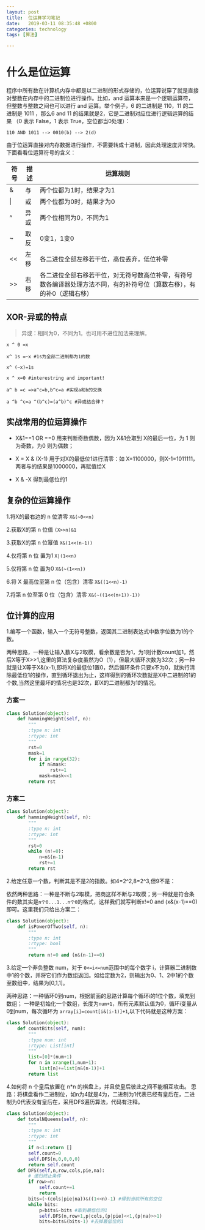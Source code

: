 ```yaml
---
layout: post
title:  位运算学习笔记 
date:   2019-03-11 08:35:48 +0800
categories: technology
tags: [算法]

---
```

# 什么是位运算

程序中所有数在计算机内存中都是以二进制的形式存储的，位运算说穿了就是直接对整数在内存中的二进制位进行操作。比如，and 运算本来是一个逻辑运算符，但整数与整数之间也可以进行 and 运算。举个例子，6 的二进制是 110，11 的二进制是 1011 ，那么6 and 11 的结果就是2，它是二进制对应位进行逻辑运算的结果 （0 表示 False，1 表示 True，空位都当0处理）：

``` output
110 AND 1011 --> 0010(b) --> 2(d)
```

由于位运算直接对内存数据进行操作，不需要转成十进制，因此处理速度非常快。
下面看看位运算符号的含义：

| 符号  | 描述   | 运算规则 |
| ---- | -----  | --------|
| &    |与     |两个位都为1时，结果才为1|
|\\|   |或     |两个位都为0时，结果才为0|
|^     |异或   |两个位相同为0，不同为1|
|~     |取反   |0变1，1变0|
|<<    |左移   |各二进位全部左移若干位，高位丢弃，低位补零|
|>>    |右移   |各二进位全部右移若干位，对无符号数高位补零，有符号数各编译器处理方法不同，有的补符号位（算数右移），有的补0（逻辑右移）|

## XOR-异或的特点

>异或：相同为0，不同为1。也可用不进位加法来理解。

``` output
x ^ 0 =x

x^ 1s =~x #1s为全部二进制都为1的数

x^ (~x)=1s

x ^ x=0 #interestring and important!

a^ b =c =>a^c=b,b^c=a #实现a和b的交换

a ^b ^c=a ^(b^c)=(a^b)^c #异或结合律？

```

## 实战常用的位运算操作

- X&1==1 OR ==0 用来判断奇数偶数，因为 X&1会取到 X的最后一位，为 1 则为奇数，为0 则为偶数；

- X = X & (X-1) 用于对X的最低位1进行清零：如 X=1100000，则X-1=1011111，两者与的结果是1000000，再赋值给X

- X & -X 得到最低位的1

## 复杂的位运算操作

1.将X的最右边的 n 位清零 `X&(~0<<n)`

2.获取X的第 n 位值 `(X>>n)&1`

3.获取X的第 n 位幂值 `X&(1<<(n-1))`

4.仅将第 n 位 置为1 `X|(1<<n)`

5.仅将第 n 位 置为0 `X&(~(1<<n))`

6.将 X 最高位至第 n 位（包含）清零 `X&((1<<n)-1)`

7.将第 n 位至第 0 位（包含）清零 `X&(~((1<<(n+1))-1))`

## 位计算的应用

1.编写一个函数，输入一个无符号整数，返回其二进制表达式中数字位数为1的个数。

两种思路，一种是让输入数X与2取模，看余数是否为1，为1则计数count加1，然后X等于X>>1,这里的算法复杂度虽然为O（1），但最大循环次数为32次；另一种就是让X等于X&(x-1),即将X的最低位1置0，然后循环条件只要x不为0，就执行清除最低位1的操作，直到循环退出为止，这样得到的循环次数就是X中二进制的1的个数,当然这里最坏的情况也是32次，即X的二进制都为1的情况。

### 方案一

``` python
class Solution(object):
    def hammingWeight(self, n):
        """
        :type n: int
        :rtype: int
        """
        rst=0
        mask=1
        for i in range(32):
            if n&mask:
                rst+=1
            mask=mask<<1
        return rst
```

### 方案二

```python
class Solution(object):
    def hammingWeight(self, n):
        """
        :type n: int
        :rtype: int
        """
        rst=0
        while (n!=0):
            n=n&(n-1)
            rst+=1
        return rst
```

2.给定任意一个数，判断其是不是2的指数。如4=2^2,8=2^3,但9不是：

依然两种思路：一种是不断与2取模，把商这样不断与2取模；另一种就是符合条件的数其实是`n个0...1...n个0`的格式，这样我们就写判断x!=0 and (x&(x-1)==0)即可。这里我们只给出方案二：

```python
class Solution(object):
    def isPowerOfTwo(self, n):
        """
        :type n: int
        :rtype: bool
        """
        return n!=0 and (n&(n-1)==0)
```

3.给定一个非负整数 num，对于 `0<=i<=num`范围中的每个数字 i，计算器二进制数中1的个数，并将它们作为数组返回。如给定数为2，则输出为0、1、2中1的个数至数组中，结果为[0,1,1]。

两种思路：一种循环0到num，根据前面的思路计算每个循环i的1位个数，填充到数组；
一种是初始化一个数组，长度为`num+1`，所有元素默认值为0，循环i变量从0到num，每次循环为 `array[i]=count[i&(i-1)]+1`,以下代码就是这种方案：

``` python
class Solution(object):
    def countBits(self, num):
        """
        :type num: int
        :rtype: List[int]
        """
        list=[0]*(num+1)
        for n in xrange(1,num+1):
            list[n]+=list[n&(n-1)]+1
        return list
```

4.如何将 n 个皇后放置在 n*n 的棋盘上，并且使皇后彼此之间不能相互攻击。
思路：将棋盘看作二进制位，如n为4就是4为，二进制为1代表已经有皇后在，二进制为0代表没有皇后在，采用DFS遍历算法，代码有注释。

``` python
class Solution(object):
    def totalNQueens(self, n):
        """
        :type n: int
        :rtype: int
        """
        if n<1:return []
        self.count=0
        self.DFS(n,0,0,0,0)
        return self.count
    def DFS(self,n,row,cols,pie,na):
        # 递归终止条件
        if row>=n:
            self.count+=1
            return
        bits=(~(cols|pie|na))&((1<<n)-1) #得到当前所有的空位
        while bits:
            p=bits&-bits #取到最低位的1
            self.DFS(n,row+1,p|cols,(p|pie)<<1,(p|na)>>1)
            bits=bits&(bits-1) #去掉最低位的1
```